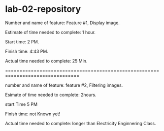 # lab-02-repository

Number and name of feature: Feature #1, Display image.

Estimate of time needed to complete: 1 hour.

Start time: 2 PM.

Finish time: 4:43 PM.

Actual time needed to complete: 25 Min. 

================================================================================

number and name of feature: feature #2, Filtering images.

Esimate of time needed to complete: 2hours.

start Time 5 PM

Finish time: not Known yet!

Actual time needed to complete: longer than Electricity Enginnering Class.